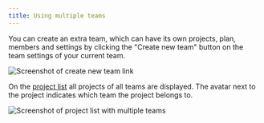 ```yaml
---
title: Using multiple teams
---
```


You can create an extra team, which can have its own projects, plan, members and settings by clicking the "Create new team" button on the team settings of your current team.

![Screenshot of create new team link](/images/docs/create-team-link.png)

On the [project list](/projects) all projects of all teams are displayed. The avatar next to the project indicates which team the project belongs to.

![Screenshot of project list with multiple teams](/images/docs/project-list-multiple-teams.png)

